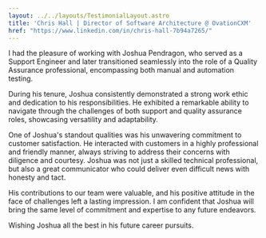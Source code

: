 ```yaml
---
layout: ../../layouts/TestimonialLayout.astro
title: 'Chris Hall | Director of Software Architecture @ OvationCXM'
href: "https://www.linkedin.com/in/chris-hall-7b94a7265/"
---
```

I had the pleasure of working with Joshua Pendragon, who served as a Support Engineer and later transitioned seamlessly into the role of a Quality Assurance professional, encompassing both manual and automation testing. 

During his tenure, Joshua consistently demonstrated a strong work ethic and dedication to his responsibilities. He exhibited a remarkable ability to navigate through the challenges of both support and quality assurance roles, showcasing versatility and adaptability.

One of Joshua's standout qualities was his unwavering commitment to customer satisfaction. He interacted with customers in a highly professional and friendly manner, always striving to address their concerns with diligence and courtesy. Joshua was not just a skilled technical professional, but also a great communicator who could deliver even difficult news with honesty and tact.

His contributions to our team were valuable, and his positive attitude in the face of challenges left a lasting impression. I am confident that Joshua will bring the same level of commitment and expertise to any future endeavors.

Wishing Joshua all the best in his future career pursuits.